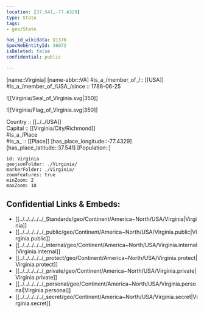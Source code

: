 ```yaml
---
location: [37.541,-77.4329] 
type: State
tags:
- geo/State

has_id_wikidata: Q1370 
SpocWebEntityId: 36072
isDeleted: false
confidential: public

---
```

[name::Virginia] 
[name-abbr::VA] 
#is_a_/member_of_/:: [[USA]]
#is_a_/member_of_/USA_/since :: 1788-06-25 


![[Virginia/Seal_of_Virginia.svg|350]] 

![[Virginia/Flag_of_Virginia.svg|350]] 


Country :: [[../../USA]]  
Capital :: [[Virginia/City/Richmond]]  
#is_a_/Place  
#is_a_ :: [[Place]] 
[has_place_longitude::-77.4329] 
[has_place_latitude::37.541] 
[Population::] 



```leaflet
id: Virginia
geojsonFolder: ./Virginia/
markerFolder: ./Virginia/
zoomFeatures: true 
minZoom: 2 
maxZoom: 18
```


## Confidential Links & Embeds: 
- [[../../../../../_Standards/geo/Continent/America~North/USA/Virginia|Virginia]] 
- [[../../../../../_public/geo/Continent/America~North/USA/Virginia.public|Virginia.public]] 
- [[../../../../../_internal/geo/Continent/America~North/USA/Virginia.internal|Virginia.internal]] 
- [[../../../../../_protect/geo/Continent/America~North/USA/Virginia.protect|Virginia.protect]] 
- [[../../../../../_private/geo/Continent/America~North/USA/Virginia.private|Virginia.private]] 
- [[../../../../../_personal/geo/Continent/America~North/USA/Virginia.personal|Virginia.personal]] 
- [[../../../../../_secret/geo/Continent/America~North/USA/Virginia.secret|Virginia.secret]] 
